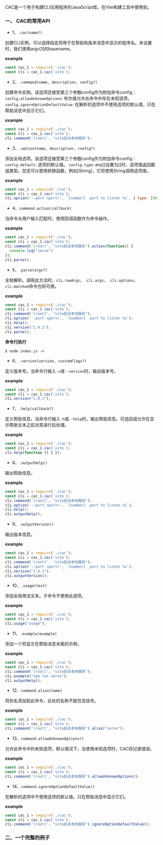CAC是一个用于构建CLI应用程序的JavaScript库。在Vite构建工具中使用到。

### 一、 CAC的常用API

* 1、`.cac(name?)`

创建CLI实例，可以选择指定将用于在帮助和版本消息中显示的程序名。未设置时，我们使用argv[1]的basename。

**example**

```javascript
const cac_1 = require('./cac');
const cli = cac_1.cac(`vite`);
```

* 2、`.command(name, description, config?)`

创建命令实例。该选项还接受第三个参数config作为附加命令config：
`config.allowUnknownOptions`: 布尔值允许此命令中存在未知选项。
`config.ignoreOptionDefaultValue`: 在解析的选项中不使用选项的默认值，只在帮助消息中显示它们。

**example**

```javascript
const cac_1 = require('./cac');
const cli = cac_1.cac(`vite`);
cli.command('[root]', "vite启动本地服务");
```

* 3、`.option(name, description, config?)`

添加全局选项。该选项还接受第三个参数config作为附加命令config：
`config.default`: 选项的默认值。
`config.type`: any[]设置为[]时，选项值返回数组类型。您还可以使用转换函数，例如[String]，它将使用String调用选项值。

**example**

```javascript
const cac_1 = require('./cac');
const cli = cac_1.cac(`vite`);
cli.option('--port <port>', `[number]  port to listen to`, { type: [String] });
```

* 4、`command.action(callback)`

当命令与用户输入匹配时，使用回调函数作为命令操作。

**example**

```javascript
const cac_1 = require('./cac');
const cli = cac_1.cac(`vite`);
cli.command('[root]', "vite启动本地服务").action(function() {
  console.log("serve")
});
cli.parse();
```

* 5、`.parse(argv?)`

全局解析。调用此方法时，`cli.rawArgs`、` cli.args`、` cli.options`、` cli.matched`命令也将可用。

**example**

```javascript
const cac_1 = require('./cac');
const cli = cac_1.cac(`vite`);
cli.command('[root]', "vite启动本地服务");
cli.option('--port <port>', `[number]  port to listen to`);
cli.help();
cli.version("1.0.1");
cli.parse();
```

**命令行执行**
```shell
$ node index.js -v
```

* 6、`.version(version, customFlags?)`

定义版本号。当命令行输入`-v`或`--version`时，输出版本号。

**example**

```javascript
const cac_1 = require('./cac');
const cli = cac_1.cac(`vite`);
cli.version("1.0.1");
```

* 7、`.help(callback?)`

定义帮助信息。当命令行输入`-h`或`--help`时，输出帮助信息。可选回调允许在显示帮助文本之前对其进行后处理。

**example**

```javascript
const cac_1 = require('./cac');
const cli = cac_1.cac(`vite`);
cli.help(function () { });
```

* 8、`.outputHelp()`

输出帮助信息。

**example**

```javascript
const cac_1 = require('./cac');
const cli = cac_1.cac(`vite`);
cli.command('[root]', "vite启动本地服务");
cli.option('--port <port>', `[number]  port to listen to`);
cli.help();
cli.outputHelp();
```

* 9、`.outputVersion()`

输出版本信息。

**example**

```javascript
const cac_1 = require('./cac');
const cli = cac_1.cac(`vite`);
cli.command('[root]', "vite启动本地服务");
cli.option('--port <port>', `[number]  port to listen to`);
cli.version("1.0.1");
cli.outputVersion();
```

* 10、`.usage(text)`

添加全局用法文本。子命令不使用此选项。

**example**

```javascript
const cac_1 = require('./cac');
const cli = cac_1.cac(`vite`);
cli.usage("usage");
```

* 11、`.example(example)`

添加一个将显示在帮助消息末尾的示例。 

**example**

```javascript
const cac_1 = require('./cac');
const cli = cac_1.cac(`vite`);
cli.command('[root]', "vite启动本地服务");
cli.example("npm run serve");
cli.outputHelp();
```

* 12、`command.alias(name)`

将别名添加到此命令，此处的名称不能包含括号。 

**example**

```javascript
const cac_1 = require('./cac');
const cli = cac_1.cac(`vite`);
cli.command('[root]', "vite启动本地服务").alias("serve");
```

* 13、`command.allowUnknownOptions()`

允许此命令中的未知选项，默认情况下，当使用未知选项时，CAC将记录错误。

**example**

```javascript
const cac_1 = require('./cac');
const cli = cac_1.cac(`vite`);
cli.command('[root]', "vite启动本地服务").allowUnknownOptions();
```

* 14、`command.ignoreOptionDefaultValue()`

在解析的选项中不使用选项的默认值，只在帮助消息中显示它们。

**example**

```javascript
const cac_1 = require('./cac');
const cli = cac_1.cac(`vite`);
cli.command('[root]', "vite启动本地服务").ignoreOptionDefaultValue();
```

### 二、一个完整的例子
